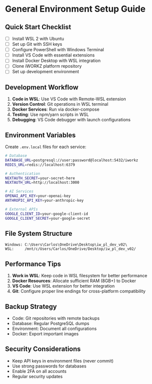 # General Environment Setup Guide

## Quick Start Checklist
- [ ] Install WSL 2 with Ubuntu
- [ ] Set up Git with SSH keys
- [ ] Configure PowerShell with Windows Terminal
- [ ] Install VS Code with essential extensions
- [ ] Install Docker Desktop with WSL integration
- [ ] Clone iWORKZ platform repository
- [ ] Set up development environment

## Development Workflow
1. **Code in WSL**: Use VS Code with Remote-WSL extension
2. **Version Control**: Git operations in WSL terminal
3. **Docker Services**: Run via docker-compose
4. **Testing**: Use npm/yarn scripts in WSL
5. **Debugging**: VS Code debugger with launch configurations

## Environment Variables
Create `.env.local` files for each service:
```bash
# Database
DATABASE_URL=postgresql://user:password@localhost:5432/iworkz
REDIS_URL=redis://localhost:6379

# Authentication
NEXTAUTH_SECRET=your-secret-here
NEXTAUTH_URL=http://localhost:3000

# AI Services
OPENAI_API_KEY=your-openai-key
ANTHROPIC_API_KEY=your-anthropic-key

# External APIs
GOOGLE_CLIENT_ID=your-google-client-id
GOOGLE_CLIENT_SECRET=your-google-secret
```

## File System Structure
```
Windows: C:\Users\Carlos\OneDrive\Desktop\iw_pl_dev_v02\
WSL:     /mnt/c/Users/Carlos/OneDrive/Desktop/iw_pl_dev_v02/
```

## Performance Tips
1. **Work in WSL**: Keep code in WSL filesystem for better performance
2. **Docker Resources**: Allocate sufficient RAM (8GB+) to Docker
3. **VS Code**: Use WSL extension for better integration
4. **Git**: Configure proper line endings for cross-platform compatibility

## Backup Strategy
- Code: Git repositories with remote backups
- Database: Regular PostgreSQL dumps
- Environment: Document all configurations
- Docker: Export important images

## Security Considerations
- Keep API keys in environment files (never commit)
- Use strong passwords for databases
- Enable 2FA on all accounts
- Regular security updates